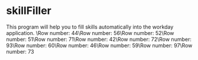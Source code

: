 # skillFiller
This program will help you to fill skills automatically into the workday application.
\Row number: 44\Row number: 56\Row number: 52\Row number: 51\Row number: 71\Row number: 42\Row number: 72\Row number: 93\Row number: 60\Row number: 46\Row number: 59\Row number: 97\Row number: 73